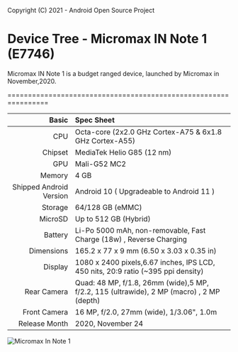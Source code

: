 Copyright (C) 2021 - Android Open Source Project

Device Tree - Micromax IN Note 1 (E7746)
===============================================================

Micromax IN Note 1 is a budget ranged device, launched by Micromax in November,2020. 

================================================================

Basic   | Spec Sheet
-------:|:-------------------------
CPU     | Octa-core (2x2.0 GHz Cortex-A75 & 6x1.8 GHz Cortex-A55)
Chipset | MediaTek Helio G85 (12 nm)
GPU     | Mali-G52 MC2
Memory  | 4 GB
Shipped Android Version | Android 10 ( Upgradeable to Android 11 )
Storage | 64/128 GB (eMMC)
MicroSD | Up to 512 GB (Hybrid)
Battery | Li-Po 5000 mAh, non-removable, Fast Charge (18w) , Reverse Charging
Dimensions | 165.2 x 77 x 9 mm (6.50 x 3.03 x 0.35 in)
Display | 1080 x 2400 pixels,6.67 inches, IPS LCD, 450 nits,  20:9 ratio (~395 ppi density)
Rear Camera  | Quad: 48 MP, f/1.8, 26mm (wide),5 MP, f/2.2, 115 (ultrawide), 2 MP (macro) , 2 MP (depth)
Front Camera | 16 MP, f/2.0, 27mm (wide), 1/3.06", 1.0m
Release Month | 2020, November 24

![Micromax In Note 1](https://fdn2.gsmarena.com/vv/pics/micromax/micromax-in-note1-1.jpg "Micromax In Note 1")
